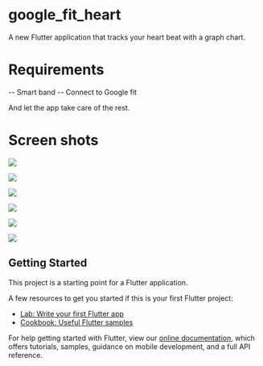 # google_fit_heart

A new Flutter application that tracks your heart beat with a graph chart.

# Requirements

-- Smart band
-- Connect to Google fit

And let the app take care of the rest.

# Screen shots
![](https://github.com/Rahul-Blatz/Heart-Rate-Monitor-Flutter/blob/master/Fit%20heart/img1.jpg)

![](https://github.com/Rahul-Blatz/Heart-Rate-Monitor-Flutter/blob/master/Fit%20heart/img2.jpg)

![](https://github.com/Rahul-Blatz/Heart-Rate-Monitor-Flutter/blob/master/Fit%20heart/img3.jpg)

![](https://github.com/Rahul-Blatz/Heart-Rate-Monitor-Flutter/blob/master/Fit%20heart/img4.jpg)

![](https://github.com/Rahul-Blatz/Heart-Rate-Monitor-Flutter/blob/master/Fit%20heart/img5.jpg)

![](https://github.com/Rahul-Blatz/Heart-Rate-Monitor-Flutter/blob/master/Fit%20heart/img6.jpg)

## Getting Started

This project is a starting point for a Flutter application.

A few resources to get you started if this is your first Flutter project:

- [Lab: Write your first Flutter app](https://flutter.dev/docs/get-started/codelab)
- [Cookbook: Useful Flutter samples](https://flutter.dev/docs/cookbook)

For help getting started with Flutter, view our
[online documentation](https://flutter.dev/docs), which offers tutorials,
samples, guidance on mobile development, and a full API reference.
